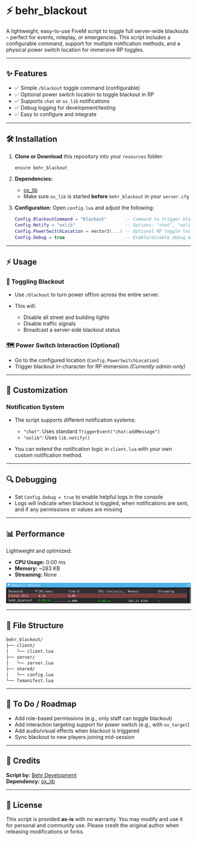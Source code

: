 # ⚡ behr\_blackout

A lightweight, easy-to-use FiveM script to toggle full server-wide blackouts – perfect for events, roleplay, or emergencies. This script includes a configurable command, support for multiple notification methods, and a physical power switch location for immersive RP toggles.

---

## ✨ Features

* ✅ Simple `/blackout` toggle command (configurable)
* ✅ Optional power switch location to toggle blackout in RP
* ✅ Supports `chat` or `ox_lib` notifications
* ✅ Debug logging for development/testing
* ✅ Easy to configure and integrate

---

## 🛠️ Installation

1. **Clone or Download** this repository into your `resources` folder:

   ```
   ensure behr_blackout
   ```

2. **Dependencies:**

   * [ox\_lib](https://github.com/overextended/ox_lib/releases)
   * Make sure `ox_lib` is started **before** `behr_blackout` in your `server.cfg`

3. **Configuration:**
   Open `config.lua` and adjust the following:

   ```lua
   Config.BlackoutCommand = "blackout"       -- Command to trigger blackout
   Config.Notify = "oxlib"                   -- Options: "chat", "oxlib"
   Config.PowerSwitchLocation = vector3(...) -- Optional RP toggle location
   Config.Debug = true                       -- Enable/disable debug messages
   ```

---

## ⚡ Usage

### 🔌 Toggling Blackout

* Use `/blackout` to turn power off/on across the entire server.  
* This will:  

  * Disable all street and building lights  
  * Disable traffic signals  
  * Broadcast a server-side blackout status  

### 🗺️ Power Switch Interaction (Optional)

* Go to the configured location (`Config.PowerSwitchLocation`)  
* Trigger blackout in-character for RP immersion *(Currently admin-only)*  

---

## 🔧 Customization

### Notification System

* The script supports different notification systems:  

  * `"chat"`: Uses standard `TriggerEvent("chat:addMessage")`  
  * `"oxlib"`: Uses `lib.notify()`  
* You can extend the notification logic in `client.lua` with your own custom notification method.  

---

## 🔍 Debugging

* Set `Config.Debug = true` to enable helpful logs in the console  
* Logs will indicate when blackout is toggled, when notifications are sent, and if any permissions or values are missing  

---

## 📊 Performance

Lightweight and optimized:
- **CPU Usage:** 0.00 ms
- **Memory:** ~283 KB
- **Streaming:** None

<p align="center">
  <img src="media/resmon.png" alt="Resource Monitor Preview" width="600"/>
</p>


---

## 📁 File Structure

```
behr_blackout/  
├── client/  
│   └── client.lua  
├── server/  
│   └── server.lua  
├── shared/  
│   └── config.lua  
└── fxmanifest.lua  
``` 

---

## 🧪 To Do / Roadmap

* Add role-based permissions (e.g., only staff can toggle blackout)  
* Add interaction targeting support for power switch (e.g., with `ox_target`)  
* Add audio/visual effects when blackout is triggered  
* Sync blackout to new players joining mid-session  

---

## 💬 Credits

**Script by:** [Behr Development](https://discord.gg/wA7W5dUMG6)  
**Dependency:** [ox\_lib](https://github.com/overextended/ox_lib/releases)

---

## 📜 License

This script is provided **as-is** with no warranty. You may modify and use it for personal and community use. Please credit the original author when releasing modifications or forks.